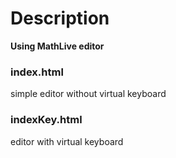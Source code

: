 # Description

**Using MathLive editor**

### index.html
simple editor without virtual keyboard

### indexKey.html
editor with virtual keyboard

